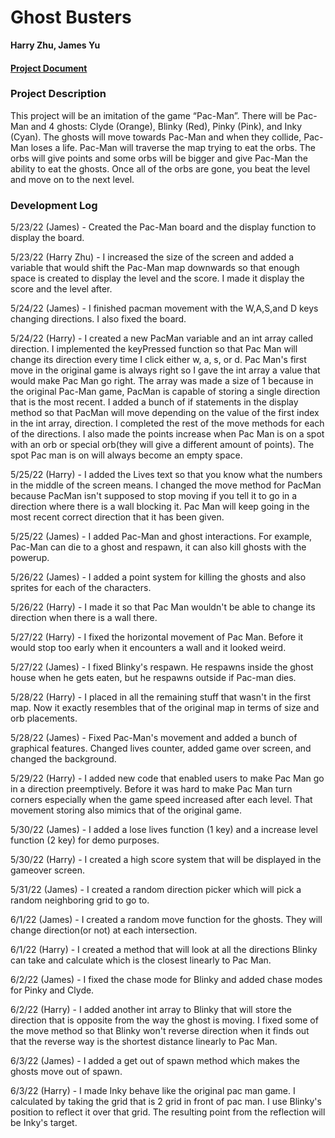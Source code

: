 # Ghost Busters
**Harry Zhu, James Yu**

#### [Project Document](https://docs.google.com/document/d/1SI7rlL_8qbEuAJo9Ib5VmHNQ4d3TBTAfAFEkWnc8iSY/edit?usp=sharing)

### Project Description

This project will be an imitation of the game “Pac-Man”. There will be Pac-Man and 4 ghosts: Clyde (Orange), Blinky (Red), Pinky (Pink), and Inky (Cyan). The ghosts will move towards Pac-Man and when they collide, Pac-Man loses a life. Pac-Man will traverse the map trying to eat the orbs. The orbs will give points and some orbs will be bigger and give Pac-Man the ability to eat the ghosts. Once all of the orbs are gone, you beat the level and move on to the next level.

### Development Log
5/23/22 (James) - Created the Pac-Man board and the display function to display the board.

5/23/22 (Harry Zhu) - I increased the size of the screen and added a variable that would shift the Pac-Man map downwards so that enough space is created to display the level and the score. I made it display the score and the level after.

5/24/22 (James) - I finished pacman movement with the W,A,S,and D keys changing directions. I also fixed the board.

5/24/22 (Harry) - I created a new PacMan variable and an int array called direction. I implemented the keyPressed function so that Pac Man will change its direction every time I click either w, a, s, or d. Pac Man's first move in the original game is always right so I gave the int array a value that would make Pac Man go right. The array was made a size of 1 because in the original Pac-Man game, PacMan is capable of storing a single direction that is the most recent. I added a bunch of if statements in the display method so that PacMan will move depending on the value of the first index in the int array, direction. I completed the rest of the move methods for each of the directions. I also made the points increase when Pac Man is on a spot with an orb or special orb(they will give a different amount of points). The spot Pac man is on will always become an empty space.

5/25/22 (Harry) - I added the Lives text so that you know what the numbers in the middle of the screen means. I changed the move method for PacMan because PacMan isn't supposed to stop moving if you tell it to go in a direction where there is a wall blocking it. Pac Man will keep going in the most recent correct direction that it has been given.

5/25/22 (James) - I added Pac-Man and ghost interactions. For example, Pac-Man can die to a ghost and respawn, it can also kill ghosts with the powerup.

5/26/22 (James) - I added a point system for killing the ghosts and also sprites for each of the characters.

5/26/22 (Harry) - I made it so that Pac Man wouldn't be able to change its direction when there is a wall there.

5/27/22 (Harry) - I fixed the horizontal movement of Pac Man. Before it would stop too early when it encounters a wall and it looked weird.

5/27/22 (James) - I fixed Blinky's respawn. He respawns inside the ghost house when he gets eaten, but he respawns outside if Pac-man dies.

5/28/22 (Harry) - I placed in all the remaining stuff that wasn't in the first map. Now it exactly resembles that of the original map in terms of size and orb placements.

5/28/22 (James) - Fixed Pac-Man's movement and added a bunch of graphical features. Changed lives counter, added game over screen, and changed the background.

5/29/22 (Harry) - I added new code that enabled users to make Pac Man go in a direction preemptively. Before it was hard to make Pac Man turn corners especially when the game speed increased after each level. That movement storing also mimics that of the original game.

5/30/22 (James) - I added a lose lives function (1 key) and a increase level function (2 key) for demo purposes.

5/30/22 (Harry) - I created a high score system that will be displayed in the gameover screen.

5/31/22 (James) - I created a random direction picker which will pick a random neighboring grid to go to.

6/1/22 (James) - I created a random move function for the ghosts. They will change direction(or not) at each intersection.

6/1/22 (Harry) - I created a method that will look at all the directions Blinky can take and calculate which is the closest linearly to Pac Man.

6/2/22 (James) - I fixed the chase mode for Blinky and added chase modes for Pinky and Clyde.

6/2/22 (Harry) - I added another int array to Blinky that will store the direction that is opposite from the way the ghost is moving. I fixed some of the move method so that Blinky won't reverse direction when it finds out that the reverse way is the shortest distance linearly to Pac Man.

6/3/22 (James) - I added a get out of spawn method which makes the ghosts move out of spawn.

6/3/22 (Harry) - I made Inky behave like the original pac man game. I calculated by taking the grid that is 2 grid in front of pac man. I use Blinky's position to reflect it over that grid. The resulting point from the reflection will be Inky's target.
